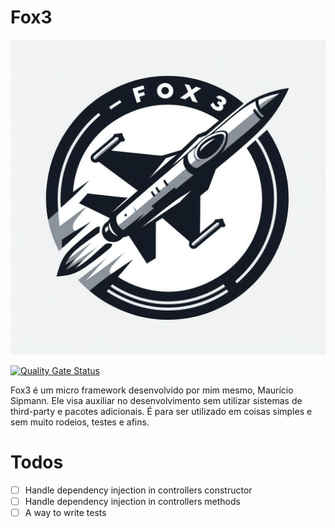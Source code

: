 # Fox3

![Fox 3 logo, is a jet inside a gray circle](pub/logo.jpg)

[![Quality Gate Status](https://sonarcloud.io/api/project_badges/measure?project=sourcedream_fox3-php&metric=alert_status)](https://sonarcloud.io/summary/new_code?id=sourcedream_fox3-php)

Fox3 é um micro framework desenvolvido por mim mesmo, Maurício Sipmann. Ele visa
auxiliar no desenvolvimento sem utilizar sistemas de third-party e pacotes adicionais.
É para ser utilizado em coisas simples e sem muito rodeios, testes e afins.

# Todos
- [ ] Handle dependency injection in controllers constructor
- [ ] Handle dependency injection in controllers methods
- [ ] A way to write tests
